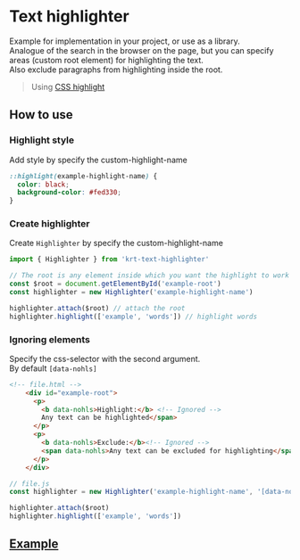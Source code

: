 # Text highlighter

Example for implementation in your project, or use as a library. \
Analogue of the search in the browser on the page, but you can specify areas (custom root element) for highlighting the text.\
Also exclude paragraphs from highlighting inside the root.

> Using [CSS highlight](https://developer.mozilla.org/en-US/docs/Web/CSS/::highlight)

## How to use

### Highlight style

Add style by specify the custom-highlight-name

```css
::highlight(example-highlight-name) {
  color: black;
  background-color: #fed330;
}
```

### Create highlighter

Create `Highlighter` by specify the custom-highlight-name

```javascript
import { Highlighter } from 'krt-text-highlighter'

// The root is any element inside which you want the highlight to work
const $root = document.getElementById('example-root')
const highlighter = new Highlighter('example-highlight-name')

highlighter.attach($root) // attach the root
highlighter.highlight(['example', 'words']) // highlight words
```

### Ignoring elements

Specify the css-selector with the second argument. \
By default `[data-nohls]`

```html
<!-- file.html -->
    <div id="example-root">
      <p>
        <b data-nohls>Highlight:</b> <!-- Ignored -->
        Any text can be highlighted</span>
      </p>
      <p>
        <b data-nohls>Exclude:</b><!-- Ignored -->
        <span data-nohls>Any text can be excluded for highlighting</span> <!-- Ignored -->
      </p>
    </div>
```

```js
// file.js
const highlighter = new Highlighter('example-highlight-name', '[data-nohls]') // by default [data-nohls]

highlighter.attach($root)
highlighter.highlight(['example', 'words'])
```

## [Example](./example)
